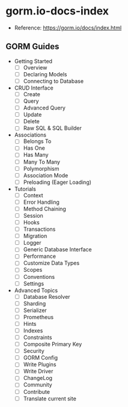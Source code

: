 # gorm.io-docs-index

- Reference: https://gorm.io/docs/index.html

## GORM Guides

- Getting Started
  - [ ] Overview
  - [ ] Declaring Models
  - [ ] Connecting to Database

- CRUD Interface
  - [ ] Create
  - [ ] Query
  - [ ] Advanced Query
  - [ ] Update
  - [ ] Delete
  - [ ] Raw SQL & SQL Builder

- Associations
  - [ ] Belongs To
  - [ ] Has One
  - [ ] Has Many
  - [ ] Many To Many
  - [ ] Polymorphism
  - [ ] Association Mode
  - [ ] Preloading (Eager Loading)

- Tutorials
  - [ ] Context
  - [ ] Error Handling
  - [ ] Method Chaining
  - [ ] Session
  - [ ] Hooks
  - [ ] Transactions
  - [ ] Migration
  - [ ] Logger
  - [ ] Generic Database Interface
  - [ ] Performance
  - [ ] Customize Data Types
  - [ ] Scopes
  - [ ] Conventions
  - [ ] Settings

- Advanced Topics
  - [ ] Database Resolver
  - [ ] Sharding
  - [ ] Serializer
  - [ ] Prometheus
  - [ ] Hints
  - [ ] Indexes
  - [ ] Constraints
  - [ ] Composite Primary Key
  - [ ] Security
  - [ ] GORM Config
  - [ ] Write Plugins
  - [ ] Write Driver
  - [ ] ChangeLog
  - [ ] Community
  - [ ] Contribute
  - [ ] Translate current site
